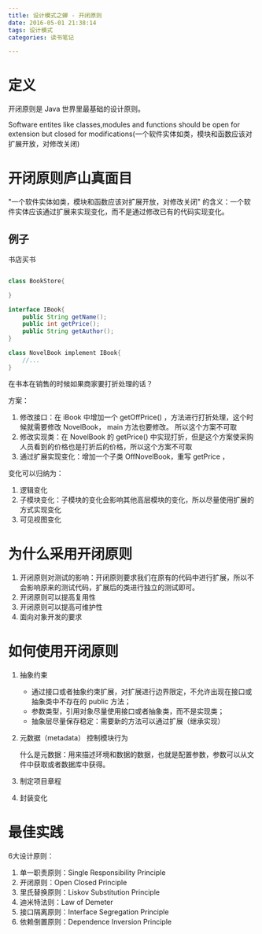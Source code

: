 ```yaml
---
title: 设计模式之蝉 - 开闭原则
date: 2016-05-01 21:38:14
tags: 设计模式
categories: 读书笔记

---
```



# 定义

开闭原则是 Java 世界里最基础的设计原则。

Software entites like classes,modules and functions should be open for extension but closed for modifications(一个软件实体如类，模块和函数应该对扩展开放，对修改关闭)



# 开闭原则庐山真面目

"一个软件实体如类，模块和函数应该对扩展开放，对修改关闭" 的含义：一个软件实体应该通过扩展来实现变化，而不是通过修改已有的代码实现变化。


## 例子

书店买书

```java

class BookStore{

}

interface IBook{
    public String getName();
    public int getPrice();
    public String getAuthor();
}

class NovelBook implement IBook{
    //...
}
```

<!--more-->

在书本在销售的时候如果商家要打折处理的话？

方案：

1. 修改接口：在 iBook 中增加一个 getOffPrice() ，方法进行打折处理，这个时候就需要修改 NovelBook， main 方法也要修改。 所以这个方案不可取
2. 修改实现类：在 NovelBook 的 getPrice() 中实现打折，但是这个方案使采购人员看到的价格也是打折后的价格，所以这个方案不可取
3. 通过扩展实现变化：增加一个子类 OffNovelBook，重写 getPrice ，

变化可以归纳为：

1. 逻辑变化
2. 子模块变化：子模块的变化会影响其他高层模块的变化，所以尽量使用扩展的方式实现变化
3. 可见视图变化



# 为什么采用开闭原则

1. 开闭原则对测试的影响：开闭原则要求我们在原有的代码中进行扩展，所以不会影响原来的测试代码，扩展后的类进行独立的测试即可。
2. 开闭原则可以提高复用性
3. 开闭原则可以提高可维护性
4. 面向对象开发的要求


# 如何使用开闭原则

1. 抽象约束

    - 通过接口或者抽象约束扩展，对扩展进行边界限定，不允许出现在接口或抽象类中不存在的 public 方法；
    - 参数类型，引用对象尽量使用接口或者抽象类，而不是实现类；
    - 抽象层尽量保存稳定：需要新的方法可以通过扩展（继承实现）

2. 元数据（metadata） 控制模块行为

    什么是元数据：用来描述环境和数据的数据，也就是配置参数，参数可以从文件中获取或者数据库中获得。

3. 制定项目章程
4. 封装变化

# 最佳实践

6大设计原则：

1. 单一职责原则：Single Responsibility Principle
2. 开闭原则：Open Closed Principle
3. 里氏替换原则：Liskov Substitution Principle
4. 迪米特法则：Law of Demeter
5. 接口隔离原则：Interface Segregation Principle
6. 依赖倒置原则：Dependence Inversion Principle

















